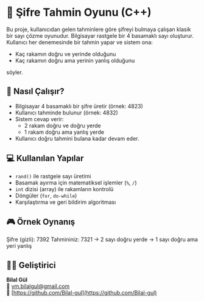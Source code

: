 # 🔐 Şifre Tahmin Oyunu (C++)

Bu proje, kullanıcıdan gelen tahminlere göre şifreyi bulmaya çalışan klasik bir sayı çözme oyunudur. Bilgisayar rastgele bir 4 basamaklı sayı oluşturur. Kullanıcı her denemesinde bir tahmin yapar ve sistem ona:

- Kaç rakamın doğru ve yerinde olduğunu
- Kaç rakamın doğru ama yerinin yanlış olduğunu

söyler.

## 🧠 Nasıl Çalışır?

- Bilgisayar 4 basamaklı bir şifre üretir (örnek: 4823)
- Kullanıcı tahminde bulunur (örnek: 4832)
- Sistem cevap verir:
  - 2 rakam doğru ve doğru yerde
  - 1 rakam doğru ama yanlış yerde
- Kullanıcı doğru tahmini bulana kadar devam eder.

## 💻 Kullanılan Yapılar

- `rand()` ile rastgele sayı üretimi
- Basamak ayırma için matematiksel işlemler (`%`, `/`)
- `int` dizisi (array) ile rakamların kontrolü
- Döngüler (`for`, `do-while`)
- Karşılaştırma ve geri bildirim algoritması

## 🎮 Örnek Oynanış

Şifre (gizli): 7392
Tahmininiz: 7321
→ 2 sayı doğru yerde
→ 1 sayı doğru ama yeri yanlış


## 👨‍💻 Geliştirici

**Bilal Gül**  
📧 ym.bilalgul@gmail.com  
🔗 [https://github.com/Bilal-gul](https://github.com/Bilal-gul)
